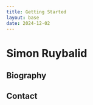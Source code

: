 ```yaml
---
title: Getting Started
layout: base
date: 2024-12-02
---
```



# Simon Ruybalid

## Biography

## Contact

